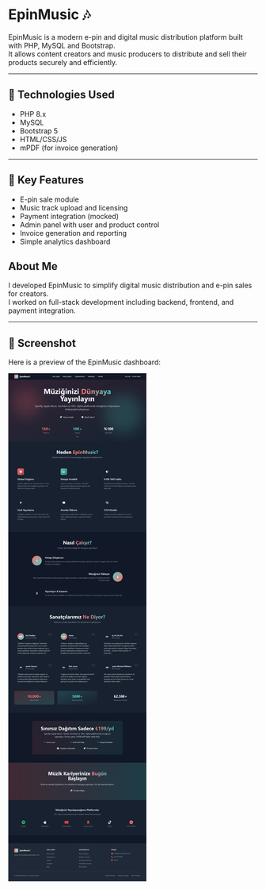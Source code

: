 # EpinMusic 🎶

EpinMusic is a modern e-pin and digital music distribution platform built with PHP, MySQL and Bootstrap.  
It allows content creators and music producers to distribute and sell their products securely and efficiently.

---

## 🔧 Technologies Used

- PHP 8.x  
- MySQL  
- Bootstrap 5  
- HTML/CSS/JS  
- mPDF (for invoice generation)  

---

## 🎯 Key Features

- E-pin sale module  
- Music track upload and licensing  
- Payment integration (mocked)  
- Admin panel with user and product control  
- Invoice generation and reporting  
- Simple analytics dashboard  

## About Me

I developed EpinMusic to simplify digital music distribution and e-pin sales for creators.  
I worked on full-stack development including backend, frontend, and payment integration.

---

## 📸 Screenshot

Here is a preview of the EpinMusic dashboard:

![EpinMusic Screenshot](screencapture-muzik-zebifytech-2025-07-07-12_21_49.png)

